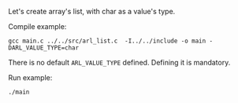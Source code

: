 Let's create array's list, with char as a value's type.

Compile example:
```
gcc main.c ../../src/arl_list.c  -I../../include -o main -DARL_VALUE_TYPE=char
```

There is no default `ARL_VALUE_TYPE` defined. Defining it is mandatory.

Run example:
```
./main
```
